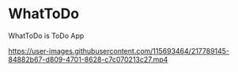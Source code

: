 # WhatToDo
WhatToDo is ToDo App


https://user-images.githubusercontent.com/115693464/217789145-84882b67-d809-4701-8628-c7c070213c27.mp4

